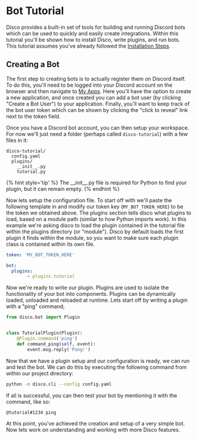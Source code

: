 # Bot Tutorial

Disco provides a built-in set of tools for building and running Discord bots which can be used to quickly and easily create integrations. Within this tutorial you'll be shown how to install Disco, write plugins, and run bots. This tutorial assumes you've already followed the [Installation Steps](../installation.md).

## Creating a Bot

The first step to creating bots is to actually register them on Discord itself. To do this, you'll need to be logged into your Discord account on the browser and then navigate to [My Apps](https://discordapp.com/developers/applications/me). Here you'll have the option to create a new application, and once created you can add a bot user (by clicking "Create a Bot User") to your application. Finally, you'll want to keep track of the bot user token which can be shown by clicking the "click to reveal" link next to the token field.

Once you have a Discord bot account, you can then setup your workspace. For now we'll just need a folder (perhaps called `disco-tutorial`) with a few files in it:

```
disco-tutorial/
  config.yaml
  plugins/
    __init__.py
    tutorial.py
```

{% hint style='tip' %}
The \_\_init\_\_.py file is required for Python to find your plugin, but it can remain empty.
{% endhint %}


Now lets setup the configuration file. To start off with we'll paste the following template in and modify our token key (`MY_BOT_TOKEN_HERE`) to be the token we obtained above. The plugins section tells disco what plugins to load, based on a module path (similar to how Python imports work). In this example we're asking disco to load the plugin contained in the tutorial file within the plugins directory (or "module"). Disco by default loads the first plugin it finds within the module, so you want to make sure each plugin class is contained within its own file.

```yaml
token: 'MY_BOT_TOKEN_HERE'

bot:
  plugins:
		- plugins.tutorial
```


Now we're ready to write our plugin. Plugins are used to isolate the functionality of your bot into components. Plugins can be dynamically loaded, unloaded and reloaded at runtime. Lets start off by writing a plugin with a "ping" command;

```python
from disco.bot import Plugin


class TutorialPlugin(Plugin):
    @Plugin.command('ping')
    def command_ping(self, event):
        event.msg.reply('Pong!')
```

Now that we have a plugin setup and our configuration is ready, we can run and test the bot. We can do this by executing the following command from within our project directory:


```sh
python -m disco.cli --config config.yaml
```

If all is successful, you can then test your bot by mentioning it with the command, like so:

```
@tutorial#1234 ping
```

At this point, you've achieved the creation and setup of a very simple bot. Now lets work on understanding and working with more Disco features.
